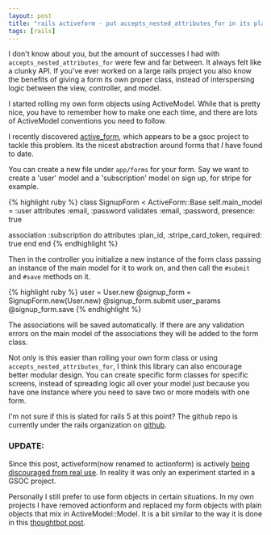 ```yaml
---
layout: post
title: "rails activeform - put accepts_nested_attributes_for in its place"
tags: [rails]
---
```


I don't know about you, but the amount of successes I had with
`accepts_nested_attributes_for` were few and far between. It always felt like a
clunky API. If you've ever worked on a large rails project you also know the
benefits of giving a form its own proper class, instead of interspersing logic
between the view, controller, and model.

I started rolling my own form objects using ActiveModel. While that is pretty
nice, you have to remember how to make one each time, and there are lots of
ActiveModel conventions you need to follow.

I recently discovered [active_form](https://github.com/rails/activeform), which appears to be a gsoc project to tackle
this problem. Its the nicest abstraction around forms that *I* have found to
date.

You can create a new file under `app/forms` for your form. Say we want to create
a 'user' model and a 'subscription' model on sign up, for stripe for example.

{% highlight ruby %}
class SignupForm < ActiveForm::Base
  self.main_model = :user
  attributes :email, :password
  validates :email, :password, presence: true

  association :subscription do
    attributes :plan_id, :stripe_card_token, required: true
  end
end
{% endhighlight %}

Then in the controller you initialize a new instance of the form class passing
an instance of the main model for it to work on, and then call
the `#submit` and `#save` methods on it.

{% highlight ruby %}
user = User.new
@signup_form = SignupForm.new(User.new)
@signup_form.submit user_params
@signup_form.save
{% endhighlight %}

The associations will be saved automatically. If there are any validation errors
on the main model of the associations they will be added to the form class.

Not only is this easier than rolling your own form class or using
`accepts_nested_attributes_for`, I think this library can also encourage better
modular design. You can create specific form classes for specific screens,
instead of spreading logic all over your model just because you have one
instance where you need to save two or more models with one form.

I'm not sure if this is slated for rails 5 at this point? The github repo is
currently under the rails organization on
[github](https://github.com/rails/activeform).

### UPDATE:
Since this post, activeform(now renamed to actionform) is actively [being
discouraged from real use](https://github.com/railsgsoc/actionform/issues/41). In reality it was only an experiment started in a
GSOC project.

Personally I still prefer to use form objects in certain situations. In my own
projects I have removed actionform and replaced my form objects with plain
objects that mix in ActiveModel::Model. It is a bit similar to the way it is
done in this [thoughtbot
post](https://robots.thoughtbot.com/activemodel-form-objects).
